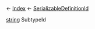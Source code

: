 ← [Index](Api-Index) ← [SerializableDefinitionId](VRage.ObjectBuilders.SerializableDefinitionId)

[string](System.String) SubtypeId